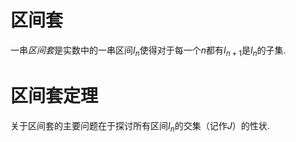 # 区间套
一串*区间套*是实数中的一串区间$I_n$使得对于每一个$n$都有$I_{n + 1}$是$I_n$的子集.

# 区间套定理
关于区间套的主要问题在于探讨所有区间$I_n$的交集（记作$J$）的性状. 


